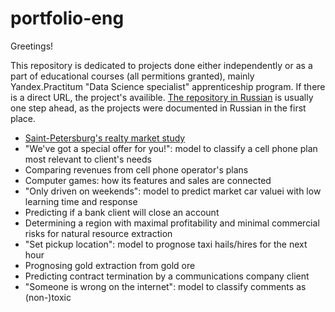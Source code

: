# portfolio-eng

Greetings!

This repository is dedicated to projects done either independently or as a part of educational courses (all permitions granted), mainly Yandex.Practitum "Data Science specialist" apprenticeship program. If there is a direct URL, the project's availible. [The repository in Russian](https://github.com/idrv/portfolio-rus) is usually one step ahead, as the projects were documented in Russian in the first place.

- [Saint-Petersburg's realty market study](https://github.com/idrv/portfolio-eng/tree/main/Saint-PetersburgRealtyStudyEng)
- "We've got a special offer for you!": model to classify a cell phone plan most relevant to client's needs
- Comparing revenues from cell phone operator's plans
- Computer games: how its features and sales are connected
- "Only driven on weekends": model to predict market car valuei with low learning time and response
- Predicting if a bank client will close an account
- Determining a region with maximal profitability and minimal commercial risks for natural resource extraction
- "Set pickup location": model to prognose taxi hails/hires for the next hour
- Prognosing gold extraction from gold ore
- Predicting contract termination by a communications company client
- "Someone is wrong on the internet": model to classify comments as (non-)toxic
